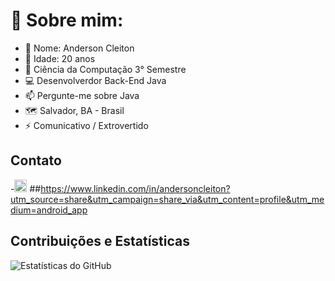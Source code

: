 #    📖 Sobre mim:

- 👋 Nome: Anderson Cleiton
- 👀 Idade: 20 anos
- 🔭 Ciência da Computação 3° Semestre 
- 💻 Desenvolverdor Back-End Java                                                                                                                           
- 📫 Pergunte-me sobre Java
- 🗺️ Salvador, BA - Brasil
-  ⚡ Comunicativo / Extrovertido
## Contato

-<img src="https://www.liblogo.com/img-logo/li452l09c-linkedin-logo-linkedin-free-social-media-icons.png" width="20"> ##https://www.linkedin.com/in/andersoncleiton?utm_source=share&utm_campaign=share_via&utm_content=profile&utm_medium=android_app

## Contribuições e Estatísticas
![Estatísticas do GitHub](https://github-readme-stats.vercel.app/api?username=AndersonCldev&show_icons=true&theme=radical)

<!---
AndersonCldev/AndersonCldev is a ✨ special ✨ repository because its `README.md` (this file) appears on your GitHub profile.
You can click the Preview link to take a look at your changes.
--->

